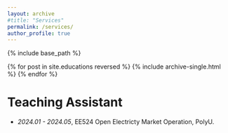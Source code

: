 ```yaml
---
layout: archive
#title: "Services"
permalink: /services/
author_profile: true
---
```


{% include base_path %}

{% for post in site.educations reversed %}
  {% include archive-single.html %}
{% endfor %}

Teaching Assistant
======
- *2024.01 - 2024.05*, EE524 Open Electricty Market Operation, PolyU.

